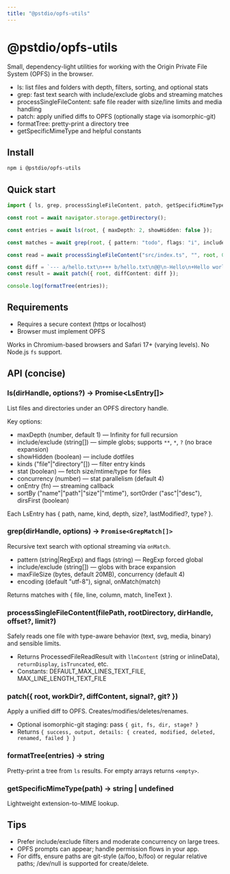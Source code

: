 ```yaml
---
title: "@pstdio/opfs-utils"
---
```


# @pstdio/opfs-utils

Small, dependency-light utilities for working with the Origin Private File System (OPFS) in the browser.

- ls: list files and folders with depth, filters, sorting, and optional stats
- grep: fast text search with include/exclude globs and streaming matches
- processSingleFileContent: safe file reader with size/line limits and media handling
- patch: apply unified diffs to OPFS (optionally stage via isomorphic-git)
- formatTree: pretty-print a directory tree
- getSpecificMimeType and helpful constants

## Install

```bash
npm i @pstdio/opfs-utils
```

## Quick start

```ts
import { ls, grep, processSingleFileContent, patch, getSpecificMimeType, formatTree } from "@pstdio/opfs-utils";

const root = await navigator.storage.getDirectory();

const entries = await ls(root, { maxDepth: 2, showHidden: false });

const matches = await grep(root, { pattern: "todo", flags: "i", include: ["**/*.ts", "**/*.md"] });

const read = await processSingleFileContent("src/index.ts", "", root, 0, 200);

const diff = `--- a/hello.txt\n+++ b/hello.txt\n@@\n-Hello\n+Hello world\n`;
const result = await patch({ root, diffContent: diff });

console.log(formatTree(entries));
```

## Requirements

- Requires a secure context (https or localhost)
- Browser must implement OPFS

Works in Chromium-based browsers and Safari 17+ (varying levels). No Node.js `fs` support.

## API (concise)

### ls(dirHandle, options?) → Promise<LsEntry[]>

List files and directories under an OPFS directory handle.

Key options:

- maxDepth (number, default 1) — Infinity for full recursion
- include/exclude (string[]) — simple globs; supports `**`, `*`, `?` (no brace expansion)
- showHidden (boolean) — include dotfiles
- kinds ("file"|"directory"[]) — filter entry kinds
- stat (boolean) — fetch size/mtime/type for files
- concurrency (number) — stat parallelism (default 4)
- onEntry (fn) — streaming callback
- sortBy ("name"|"path"|"size"|"mtime"), sortOrder ("asc"|"desc"), dirsFirst (boolean)

Each LsEntry has { path, name, kind, depth, size?, lastModified?, type? }.

### grep(dirHandle, options) → `Promise<GrepMatch[]>`

Recursive text search with optional streaming via `onMatch`.

- pattern (string|RegExp) and flags (string) — RegExp forced global
- include/exclude (string[]) — globs with brace expansion
- maxFileSize (bytes, default 20MB), concurrency (default 4)
- encoding (default "utf-8"), signal, onMatch(match)

Returns matches with { file, line, column, match, lineText }.

### processSingleFileContent(filePath, rootDirectory, dirHandle, offset?, limit?)

Safely reads one file with type-aware behavior (text, svg, media, binary) and sensible limits.

- Returns ProcessedFileReadResult with `llmContent` (string or inlineData), `returnDisplay`, `isTruncated`, etc.
- Constants: DEFAULT_MAX_LINES_TEXT_FILE, MAX_LINE_LENGTH_TEXT_FILE

### patch({ root, workDir?, diffContent, signal?, git? })

Apply a unified diff to OPFS. Creates/modifies/deletes/renames.

- Optional isomorphic-git staging: pass `{ git, fs, dir, stage? }`
- Returns `{ success, output, details: { created, modified, deleted, renamed, failed } }`

### formatTree(entries) → string

Pretty-print a tree from `ls` results. For empty arrays returns `<empty>`.

### getSpecificMimeType(path) → string | undefined

Lightweight extension-to-MIME lookup.

## Tips

- Prefer include/exclude filters and moderate concurrency on large trees.
- OPFS prompts can appear; handle permission flows in your app.
- For diffs, ensure paths are git-style (a/foo, b/foo) or regular relative paths; /dev/null is supported for create/delete.
